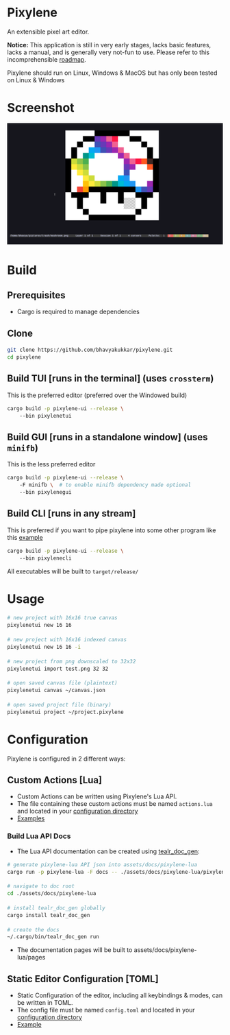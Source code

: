 # Pixylene
An extensible pixel art editor.

**Notice:** This application is still in very early stages, lacks basic features, lacks a manual, and is generally very not-fun to use.
Please refer to this incomprehensible [roadmap](./notes.org).

Pixylene should run on Linux, Windows & MacOS but has only been tested on Linux & Windows


# Screenshot
![screenshot](./assets/screenshots/Screenshot.from.2024-04-12.at.23_19_44.244886611.png)


# Build
## Prerequisites
- Cargo is required to manage dependencies

## Clone
``` sh
git clone https://github.com/bhavyakukkar/pixylene.git
cd pixylene
```

## Build TUI [runs in the terminal] (uses `crossterm`)
This is the preferred editor (preferred over the Windowed build)

```sh
cargo build -p pixylene-ui --release \ 
    --bin pixylenetui
```

## Build GUI [runs in a standalone window] (uses `minifb`)
This is the less preferred editor

```sh
cargo build -p pixylene-ui --release \ 
    -F minifb \  # to enable minifb dependency made optional
    --bin pixylenegui
```

## Build CLI [runs in any stream]
This is preferred if you want to pipe pixylene into some other program like this [example](./examples/cli.py)

```sh
cargo build -p pixylene-ui --release \ 
    --bin pixylenecli
```

All executables will be built to `target/release/`


# Usage
```sh
# new project with 16x16 true canvas
pixylenetui new 16 16

# new project with 16x16 indexed canvas
pixylenetui new 16 16 -i

# new project from png downscaled to 32x32
pixylenetui import test.png 32 32

# open saved canvas file (plaintext)
pixylenetui canvas ~/canvas.json

# open saved project file (binary)
pixylenetui project ~/project.pixylene
```


# Configuration
Pixylene is configured in 2 different ways:


## Custom Actions [Lua]
- Custom Actions can be written using Pixylene's Lua API.
- The file containing these custom actions must be named `actions.lua` and located in your [configuration directory](https://docs.rs/dirs/latest/dirs/fn.config_dir.html)
- [Examples](./pixylene-ui/src/std-actions.lua)

### Build Lua API Docs
- The Lua API documentation can be created using [tealr_doc_gen](https://github.com/lenscas/tealr_doc_gen):
```sh
# generate pixylene-lua API json into assets/docs/pixylene-lua
cargo run -p pixylene-lua -F docs -- ./assets/docs/pixylene-lua/pixylene-lua.json

# navigate to doc root
cd ./assets/docs/pixylene-lua

# install tealr_doc_gen globally
cargo install tealr_doc_gen

# create the docs
~/.cargo/bin/tealr_doc_gen run
```
- The documentation pages will be built to assets/docs/pixylene-lua/pages


## Static Editor Configuration [TOML]
- Static Configuration of the editor, including all keybindings & modes, can be written in TOML.
- The config file must be named `config.toml` and located in your [configuration directory](https://docs.rs/dirs/latest/dirs/fn.config_dir.html)
- [Example](./examples/config.toml)
